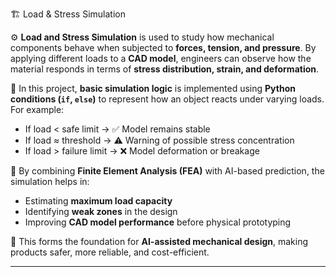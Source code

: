 🏗️ Load & Stress Simulation

⚙️ **Load and Stress Simulation** is used to study how mechanical components behave when subjected to **forces, tension, and pressure**. By applying different loads to a **CAD model**, engineers can observe how the material responds in terms of **stress distribution, strain, and deformation**.

📐 In this project, **basic simulation logic** is implemented using **Python conditions (`if`, `else`)** to represent how an object reacts under varying loads. For example:

* If load < safe limit → ✅ Model remains stable
* If load ≈ threshold → ⚠️ Warning of possible stress concentration
* If load > failure limit → ❌ Model deformation or breakage

🧮 By combining **Finite Element Analysis (FEA)** with AI-based prediction, the simulation helps in:

* Estimating **maximum load capacity**
* Identifying **weak zones** in the design
* Improving **CAD model performance** before physical prototyping

🚀 This forms the foundation for **AI-assisted mechanical design**, making products safer, more reliable, and cost-efficient.

---
